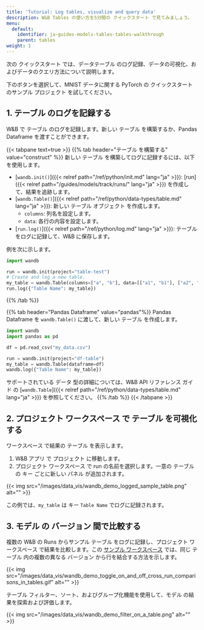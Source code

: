 ```yaml
---
title: 'Tutorial: Log tables, visualize and query data'
description: W&B Tables の使い方を5分間の クイックスタート で見てみましょう。
menu:
  default:
    identifier: ja-guides-models-tables-tables-walkthrough
    parent: tables
weight: 1
---
```


次の クイックスタート では、データテーブル のログ記録、データの可視化、およびデータのクエリ方法について説明します。

下のボタンを選択して、MNIST データに関する PyTorch の クイックスタート のサンプル プロジェクト を試してください。

## 1. テーブル のログを記録する
W&B で テーブル のログを記録します。新しい テーブル を構築するか、Pandas Dataframe を渡すことができます。

{{< tabpane text=true >}}
{{% tab header="テーブル を構築する" value="construct" %}}
新しい テーブル を構築してログに記録するには、以下を使用します。
- [`wandb.init()`]({{< relref path="/ref/python/init.md" lang="ja" >}}): [run]({{< relref path="/guides/models/track/runs/" lang="ja" >}}) を作成して、結果を追跡します。
- [`wandb.Table()`]({{< relref path="/ref/python/data-types/table.md" lang="ja" >}}): 新しい テーブル オブジェクト を作成します。
  - `columns`: 列名を設定します。
  - `data`: 各行の内容を設定します。
- [`run.log()`]({{< relref path="/ref/python/log.md" lang="ja" >}}): テーブル をログに記録して、W&B に保存します。

例を次に示します。
```python
import wandb

run = wandb.init(project="table-test")
# Create and log a new table.
my_table = wandb.Table(columns=["a", "b"], data=[["a1", "b1"], ["a2", "b2"]])
run.log({"Table Name": my_table})
```
{{% /tab %}}

{{% tab header="Pandas Dataframe" value="pandas"%}}
Pandas Dataframe を `wandb.Table()` に渡して、新しい テーブル を作成します。

```python
import wandb
import pandas as pd

df = pd.read_csv("my_data.csv")

run = wandb.init(project="df-table")
my_table = wandb.Table(dataframe=df)
wandb.log({"Table Name": my_table})
```

サポートされている データ 型の詳細については、W&B API リファレンス ガイド の [`wandb.Table`]({{< relref path="/ref/python/data-types/table.md" lang="ja" >}}) を参照してください。
{{% /tab %}}
{{< /tabpane >}}

## 2. プロジェクト ワークスペース で テーブル を可視化する

ワークスペース で結果の テーブル を表示します。

1. W&B アプリ で プロジェクト に移動します。
2. プロジェクト ワークスペース で run の名前を選択します。一意の テーブル の キー ごとに新しい パネル が追加されます。

{{< img src="/images/data_vis/wandb_demo_logged_sample_table.png" alt="" >}}

この例では、`my_table` は キー `Table Name` でログに記録されます。

## 3. モデル の バージョン 間で比較する

複数の W&B の Runs からサンプル テーブル をログに記録し、プロジェクト ワークスペース で結果を比較します。この [サンプル ワークスペース](https://wandb.ai/carey/table-test?workspace=user-carey) では、同じ テーブル 内の複数の異なる バージョン から行を結合する方法を示します。

{{< img src="/images/data_vis/wandb_demo_toggle_on_and_off_cross_run_comparisons_in_tables.gif" alt="" >}}

テーブル フィルター、ソート、およびグループ化機能を使用して、モデル の結果を探索および評価します。

{{< img src="/images/data_vis/wandb_demo_filter_on_a_table.png" alt="" >}}
